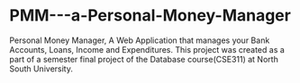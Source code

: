 # PMM---a-Personal-Money-Manager
Personal Money Manager, A Web Application that manages your Bank Accounts, Loans, Income and Expenditures. This project was created as a part of a semester final project of the Database course(CSE311) at North South University.

